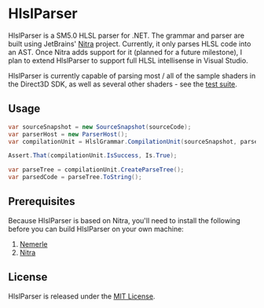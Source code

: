 HlslParser
==========

HlslParser is a SM5.0 HLSL parser for .NET. The grammar and parser are built using JetBrains'
[Nitra](https://github.com/JetBrains/Nitra) project.
Currently, it only parses HLSL code into an AST. Once Nitra adds support for it
(planned for a future milestone), I plan to extend HlslParser to support full 
HLSL intellisense in Visual Studio.

HlslParser is currently capable of parsing most / all of the sample shaders in the Direct3D SDK,
as well as several other shaders - see the [test suite](src/HlslParser.Tests/Shaders).

Usage
-----

```csharp
var sourceSnapshot = new SourceSnapshot(sourceCode);
var parserHost = new ParserHost();
var compilationUnit = HlslGrammar.CompilationUnit(sourceSnapshot, parserHost);

Assert.That(compilationUnit.IsSuccess, Is.True);

var parseTree = compilationUnit.CreateParseTree();
var parsedCode = parseTree.ToString();
```

Prerequisites
-------------

Because HlslParser is based on Nitra, you'll need to install the following before you can
build HlslParser on your own machine:

1. [Nemerle](http://nemerle.org/Downloads)
2. [Nitra](http://nemerle.org/nitra-builds/)

License
-------

HlslParser is released under the [MIT License](http://www.opensource.org/licenses/MIT).